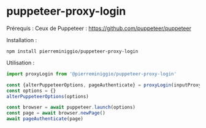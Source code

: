 # puppeteer-proxy-login

Prérequis :
Ceux de Puppeteer : https://github.com/puppeteer/puppeteer

Installation :
```
npm install pierreminiggio/puppeteer-proxy-login
```

Utilisation : 
```javascript
import proxyLogin from '@pierreminiggio/puppeteer-proxy-login'

const {alterPuppeteerOptions, pageAuthenticate} = proxyLogin(inputProxy)
const options = {}
alterPuppeteerOptions(options)

const browser = await puppeteer.launch(options)
const page = await browser.newPage()
await pageAuthenticate(page)

```
